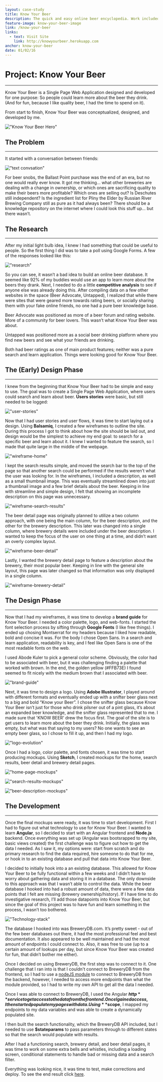 ```yaml
---
layout: case-study
title: Know Your Beer
description: The quick and easy online beer encyclopedia. Work included logo creation, branding, UX/UI design, prototyping, and development. Built with the AngularJS framework.
feature-image: know-your-beer-image
link: /know-your-beer
links:
  - text: Visit Site
    link: http://knowyourbeer.herokuapp.com
anchor: know-your-beer
date: 01/02/16
---
```


# Project: Know Your Beer
---

Know Your Beer is a Single Page Web Application designed and developed for one purpose: So people could learn more about the beer they drink. (And for fun, because I like quality beer, I had the time to spend on it).

From start to finish, Know Your Beer was conceptualized, designed, and developed by me.

!["Know Your Beer Hero"](/assets/images/knowyourbeer.png)

## The Problem
---

It started with a conversation between friends:

!["text convsation"](/assets/images/conversation.png)

For beer snobs, the Ballast Point purchase was the end of an era, but no one would really ever know. It got me thinking... what other breweries are dealing with a change in ownership, or which ones are sacrificing quality to make their beers more profitable? Which ones are selling out? Is Deschutes still independent? Is the ingredient list for Pliny the Elder by Russian River Brewing Company still as pure as it had always been? There should be a knowledge repository on the internet where I could look this stuff up... but there wasn’t.

## The Research
---

After my initial light bulb idea, I knew I had something that could be useful to people. So the first thing I did was to take a poll using Google Forms. A few of the responses looked like this:

!["research"](/assets/images/research.png)

So you can see, it wasn’t a bad idea to build an online beer database. It seemed like 92% of my buddies would use an app to learn more about the beers they drank.  Next, I needed to do a little **competitive analysis** to see if anyone else was already doing this. After compiling data on a few other websites in the space (Beer Advocate, Untapped), I realized that while there were sites that were geared more towards rating beers, or socially sharing them with your fake online friends, no one had a pure beer knowledge base.

Beer Advocate was positioned as more of a beer forum and rating website. More of a community for beer lovers. This wasn’t what Know Your Beer was about.

Untapped was positioned more as a social beer drinking platform where you find new beers and see what your friends are drinking.

Both had beer ratings as one of main product features; neither was a pure search and learn application. Things were looking good for Know Your Beer.

## The (Early) Design Phase
---

I knew from the beginning that Know Your Beer had to be simple and easy to use. The goal was to create a Single Page Web Application, where users could search and learn about beer. **Users stories** were basic, but still needed to be logged:

!["user-stories"](/assets/images/user-stories.png)

Now that I had user stories and user flows, it was time to start laying out a design. Using **Balsamiq**, I created a few wireframes to outline the site. During this process I got to think about how the site should be laid out, and design would be the simplest to achieve my end goal: to search for a specific beer and learn about it. I knew I wanted to feature the search, so I made that quite large in the middle of the webpage.

!["wireframe-home"](/assets/images/kyb-home-wireframe.png)

I kept the search results simple, and moved the search bar to the top of the page so that another search could be performed if the results weren’t what the user was looking for. In the wireframes, I included a description, as well as a small thumbnail image. This was eventually streamlined down into just a thumbnail image and a few brief details about the beer. Keeping in line with streamline and simple design, I felt that showing an incomplete description on this page was unnecessary.

!["wireframe-search-results"](/assets/images/kyb-wireframe-search.png)

The beer detail page was originally planned to utilize a two column approach, with one being the main column, for the beer description, and the other for the brewery description. This later was changed into a single column, where brewery details were included under the beer description. I wanted to keep the focus of the user on one thing at a time, and didn’t want an overly complex layout.

!["wireframe-beer-detail"](/assets/images/kyb-wireframe-beerdetail.png)

Lastly, I wanted the brewery detail page to feature a description about the brewery, their most popular beer. Keeping in line with the general site layout, this page was later changed so that information was only displayed in a single column.

!["wireframe-brewery-detail"](/assets/images/kyb-wireframe-brewerydetail.png)

## The Design Phase
---

Now that I had my wireframes, it was time to develop a **brand guide** for Know Your Beer. I needed a color palette, logo, and web-fonts. I started the font selection process by sifting through **Google Fonts** (I like free things). I ended up chosing Montserrat for my headers because I liked how readable, bold and concise it was. For the body I chose Open Sans. In a search and learn application, readability is key, and I feel like Open Sans is one of the most readable fonts on the web. 

I used Abode Kuler to pick a general color scheme. Obviously, the color had to be associated with beer, but it was challenging finding a palette that worked with brown. In the end, the golden yellow <span class="yellow">(#FFB73E)</span> I found seemed to fit nicely with the medium brown that I associated with beer.

!["brand-guide"](/assets/images/knowyourbeer-01.png)

Next, it was time to design a logo. Using **Adobe Illustrator**, I played around with different formats and eventually ended up with a snifter beer glass next to a big and bold “Know your Beer”. I chose the snifter glass because Know Your Beer isn’t just for those who drink pilsner out of a pint glass, it’s about an expanded beer knowledge, and the snifter glass represented that to me. I made sure that 'KNOW BEER' drew the focus first. The goal of the site is to get users to learn more about the beer they drink. Initially, the glass was empty, but what was that saying to my users? No one wants to see an empty beer glass, so I chose to fill it up, and then I had my logo.

!["logo-evolution"](/assets/images/knowyourbeer-02.png)

Once I had a logo, color palette, and fonts chosen, it was time to start producing mockups. Using **Sketch**, I created mockups for the home, search results, beer detail and brewery detail pages.

!["home-page-mockups"](/assets/images/kyb-mockup-home-collage.png)

!["search-results-mockups"](/assets/images/kyb-mockup-results-collage.png)

!["beer-description-mockups"](/assets/images/kyb-mockups-beerdetails.png)

## The Development
---

Once the final mockups were ready, it was time to start development. First I had to figure out what technology to use for Know Your Beer. I wanted to learn **Angular**, so I decided to start with an Angular frontend and **Node.js** backend. Once everything was set up (Angular was bootsrapped to my site, basic views created) the first challenge was to figure out how to get the data I needed. As I saw it, my options were: start from scratch and do primary research to find the data required, hire someone to do that for me, or hook in to an existing database and pull that data into Know Your Beer. 

I decided to initially hook into a an existing database. This allowed for Know Your Beer to be fully functional within a few weeks and I didn’t have to worry about gathering data and storing it in a database. The only downside to this approach was that I wasn’t able to control the data. While the beer database I hooked into had a robust amount of data, there were a few data points that I felt are missing (brewery ownership/history). If I have time to do investigative research, I’ll add those datapoints into Know Your Beer, but since the goal of this project was to have fun and learn something in the process, I wasn’t too bothered.

!["Technology-stack"](/assets/images/techstack.png)

The database I hooked into was BreweryDB.com. It’s pretty sweet - out of the few beer databases out there, it had the most professional feel and best documentation. It also appeared to be well maintained and had the most amount of endpoints I could connect to. Also, it was free to use (up to a certain amount of lookups per day, but since Know Your Beer was created for fun, that didn’t bother me either).

Once I decided on using BreweryDB, the first step was to connect to it. One challenge that I ran into is that I couldn't connect to BreweryDB from the frontend, so I had to use a [nodeJS module](https://www.npmjs.com/package/brewerydb-node) to connect to BreweryDB from the backend, however, I needed to access more endpoints than what the module provided, so I had to write my own API to get all the data I needed.

Once I was able to connect to BreweryDB, I used the Angular **$http** service to get access to the data from the frontend. Once I gained access, I then started populate my pages with data. Using **$scope**, I mapped my endpoints to my data variables and was able to create a dynamically populated site.

I then built the search functionality, which the BreweryDB API included, but I needed to use **$stateparams** to pass parameters through to different states so that the search would populate with results.

After I had a functioning search, brewery detail, and beer detail pages, it was time to work on some extra bells and whistles, including a loading screen, conditional statements to handle bad or missing data and a search filter.

Everything was looking nice, it was time to test, make corrections and deploy. To see the end result click <a href="http://knowyourbeer.herokuapp.com" target="_blank">here</a>.



